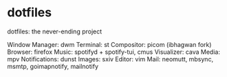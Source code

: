 # dotfiles
dotfiles: the never-ending project

Window Manager: dwm
Terminal: st
Compositor: picom (ibhagwan fork)
Browser: firefox
Music: spotifyd + spotify-tui, cmus
Visualizer: cava
Media: mpv
Notifications: dunst
Images: sxiv
Editor: vim
Mail: neomutt, mbsync, msmtp, goimapnotify, mailnotify

